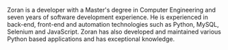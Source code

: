 Zoran is a developer with a Master's degree in Computer Engineering and seven years of software development experience.
He is experienced in back-end, front-end and automation technologies such as Python, MySQL, Selenium and JavaScript. 
Zoran has also developed and maintained various Python based applications and has exceptional knowledge.
